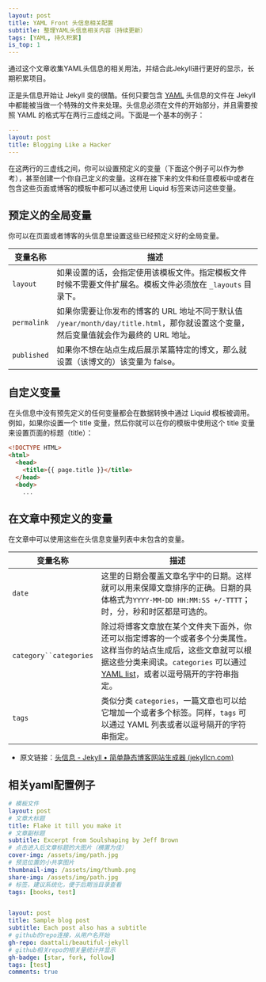 ```yaml
---
layout: post
title: YAML Front 头信息相关配置
subtitle: 整理YAML头信息相关内容（持续更新）
tags: [YAML, 持久积累]
is_top: 1
---
```


通过这个文章收集YAML头信息的相关用法，并结合此Jekyll进行更好的显示，长期积累项目。

正是头信息开始让 Jekyll 变的很酷。任何只要包含 [YAML](http://yaml.org/) 头信息的文件在 Jekyll 中都能被当做一个特殊的文件来处理。头信息必须在文件的开始部分，并且需要按照 YAML 的格式写在两行三虚线之间。下面是一个基本的例子：

```YAML
---
layout: post
title: Blogging Like a Hacker
---
```

在这两行的三虚线之间，你可以设置预定义的变量（下面这个例子可以作为参考），甚至创建一个你自己定义的变量。这样在接下来的文件和任意模板中或者在包含这些页面或博客的模板中都可以通过使用 Liquid 标签来访问这些变量。

## 预定义的全局变量

你可以在页面或者博客的头信息里设置这些已经预定义好的全局变量。

| 变量名称    | 描述                                                         |
| ----------- | ------------------------------------------------------------ |
| `layout`    | 如果设置的话，会指定使用该模板文件。指定模板文件时候不需要文件扩展名。模板文件必须放在 `_layouts` 目录下。 |
| `permalink` | 如果你需要让你发布的博客的 URL 地址不同于默认值 `/year/month/day/title.html`，那你就设置这个变量，然后变量值就会作为最终的 URL 地址。 |
| `published` | 如果你不想在站点生成后展示某篇特定的博文，那么就设置（该博文的）该变量为 false。 |

## 自定义变量

在头信息中没有预先定义的任何变量都会在数据转换中通过 Liquid 模板被调用。例如，如果你设置一个 title 变量，然后你就可以在你的模板中使用这个 title 变量来设置页面的标题（title）：

```html
<!DOCTYPE HTML>
<html>
  <head>
    <title>{{ page.title }}</title>
  </head>
  <body>
    ...
```

## 在文章中预定义的变量

在文章中可以使用这些在头信息变量列表中未包含的变量。

| 变量名称               | 描述                                                         |
| ---------------------- | ------------------------------------------------------------ |
| `date`                 | 这里的日期会覆盖文章名字中的日期。这样就可以用来保障文章排序的正确。日期的具体格式为`YYYY-MM-DD HH:MM:SS +/-TTTT`；时，分，秒和时区都是可选的。 |
| `category``categories` | 除过将博客文章放在某个文件夹下面外，你还可以指定博客的一个或者多个分类属性。这样当你的站点生成后，这些文章就可以根据这些分类来阅读。`categories` 可以通过 [YAML list](http://en.wikipedia.org/wiki/YAML#Lists)，或者以逗号隔开的字符串指定。 |
| `tags`                 | 类似分类 `categories`，一篇文章也可以给它增加一个或者多个标签。同样，`tags` 可以通过 YAML 列表或者以逗号隔开的字符串指定。 |

- 原文链接：[头信息 - Jekyll • 简单静态博客网站生成器 (jekyllcn.com)](http://jekyllcn.com/docs/frontmatter/)

## 相关yaml配置例子


~~~yaml
# 模板文件
layout: post
# 文章大标题
title: Flake it till you make it
# 文章副标题
subtitle: Excerpt from Soulshaping by Jeff Brown
# 点击进入后文章标题的大图片（横置为佳）
cover-img: /assets/img/path.jpg
# 预览位置的小共享图片
thumbnail-img: /assets/img/thumb.png
share-img: /assets/img/path.jpg
# 标签，建议系统化，便于后期当目录查看
tags: [books, test]


layout: post
title: Sample blog post
subtitle: Each post also has a subtitle
# github的repo连接，从用户名开始
gh-repo: daattali/beautiful-jekyll
# github相关repo的相关量统计并显示
gh-badge: [star, fork, follow]
tags: [test]
comments: true
~~~

